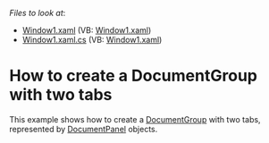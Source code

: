 <!-- default file list -->
*Files to look at*:

* [Window1.xaml](./CS/CreateDocumentGroup/Window1.xaml) (VB: [Window1.xaml](./VB/CreateDocumentGroup/Window1.xaml))
* [Window1.xaml.cs](./CS/CreateDocumentGroup/Window1.xaml.cs) (VB: [Window1.xaml](./VB/CreateDocumentGroup/Window1.xaml))
<!-- default file list end -->
# How to create a DocumentGroup with two tabs


<p>This example shows how to create a <a href="https://documentation.devexpress.com/#WPF/CustomDocument6830">DocumentGroup</a> with two tabs, represented by <a href="https://documentation.devexpress.com/#WPF/clsDevExpressXpfDockingDocumentPaneltopic">DocumentPanel</a> objects.</p>

<br/>


